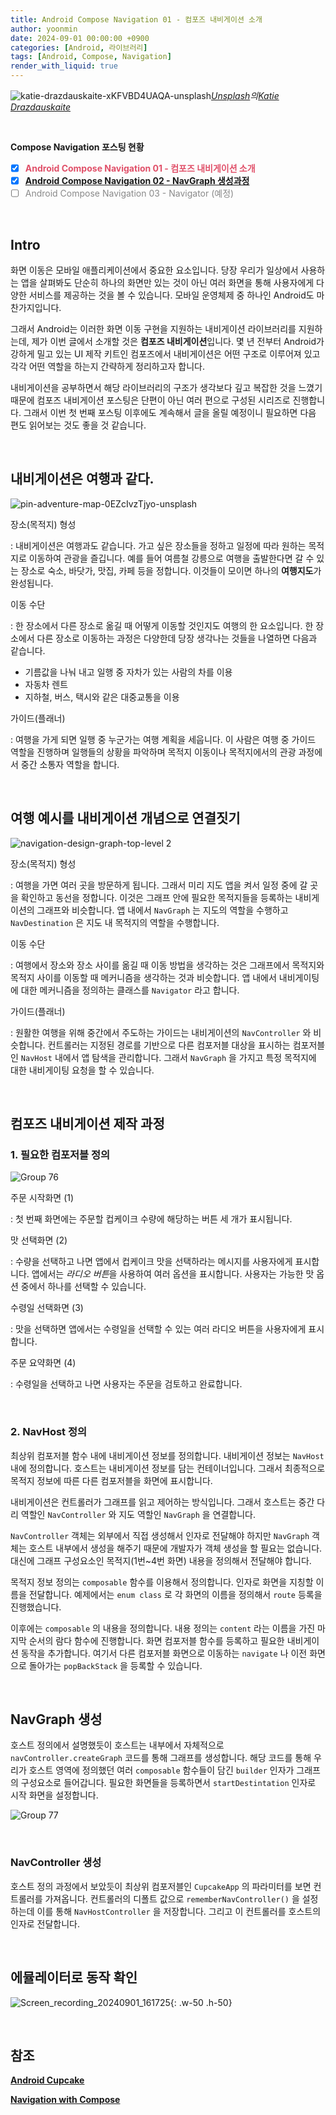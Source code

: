 ```yaml
---
title: Android Compose Navigation 01 - 컴포즈 내비게이션 소개 
author: yoonmin
date: 2024-09-01 00:00:00 +0900
categories: [Android, 라이브러리]
tags: [Android, Compose, Navigation]
render_with_liquid: true
---
```


![katie-drazdauskaite-xKFVBD4UAQA-unsplash](https://gist.github.com/user-attachments/assets/fe06427a-bba4-4d35-9dfd-f344ceef4022)_[Unsplash](https://unsplash.com/ko/사진/자동차-내부지도-차트의-매크로-사진-xKFVBD4UAQA?utm_content=creditCopyText&utm_medium=referral&utm_source=unsplash)의[Katie Drazdauskaite](https://unsplash.com/ko/@kotrad?utm_content=creditCopyText&utm_medium=referral&utm_source=unsplash)_

​		

**Compose Navigation 포스팅 현황**

+ [x] <span style="color: #e05069">**Android Compose Navigation 01 - 컴포즈 내비게이션 소개**</span>
+ [x] <span style="color: #e05069">**[Android Compose Navigation 02 - NavGraph 생성과정](https://yoon-min.github.io/posts/ComposeNavigation2/)** </span>
+ [ ] <span style="color: #898989">Android Compose Navigation 03 - Navigator (예정)</span>

​		

## Intro

화면 이동은 모바일 애플리케이션에서 중요한 요소입니다. 당장 우리가 일상에서 사용하는 앱을 살펴봐도 단순히 하나의 화면만 있는 것이 아닌 여러 화면을 통해 사용자에게 다양한 서비스를 제공하는 것을 볼 수 있습니다. 모바일 운영체제 중 하나인 Android도 마찬가지입니다. 

그래서 Android는 이러한 화면 이동 구현을 지원하는 내비게이션 라이브러리를 지원하는데, 제가 이번 글에서 소개할 것은 **컴포즈 내비게이션**입니다. 몇 년 전부터 Android가 강하게 밀고 있는 UI 제작 키트인 컴포즈에서 내비게이션은 어떤 구조로 이루어져 있고 각각 어떤 역할을 하는지 간략하게 정리하고자 합니다.

내비게이션을 공부하면서 해당 라이브러리의 구조가 생각보다 깊고 복잡한 것을 느꼈기 때문에 컴포즈 내비게이션 포스팅은 단편이 아닌 여러 편으로 구성된 시리즈로 진행합니다. 그래서 이번 첫 번째 포스팅 이후에도 계속해서 글을 올릴 예정이니 필요하면 다음 편도 읽어보는 것도 좋을 것 같습니다.

​		

## 내비게이션은 여행과 같다.

![pin-adventure-map-0EZcIvzTjyo-unsplash](https://github.com/user-attachments/assets/83ade4b6-1e6a-4e9f-b856-677fda87d9ca)

장소(목적지) 형성

: 내비게이션은 여행과도 같습니다. 가고 싶은 장소들을 정하고 일정에 따라 원하는 목적지로 이동하여 관광을 즐깁니다. 예를 들어 여름철 강릉으로 여행을 출발한다면 갈 수 있는 장소로 숙소, 바닷가, 맛집, 카페 등을 정합니다. 이것들이 모이면 하나의 **여행지도**가 완성됩니다.

이동 수단

: 한 장소에서 다른 장소로 옮길 때 어떻게 이동할 것인지도 여행의 한 요소입니다. 한 장소에서 다른 장소로 이동하는 과정은 다양한데 당장 생각나는 것들을 나열하면 다음과 같습니다.

- 기름값을 나눠 내고 일행 중 자차가 있는 사람의 차를 이용
- 자동차 렌트
- 지하철, 버스, 택시와 같은 대중교통을 이용

가이드(플래너)

: 여행을 가게 되면 일행 중 누군가는 여행 계획을 세웁니다. 이 사람은 여행 중 가이드 역할을 진행하며 일행들의 상황을 파악하며 목적지 이동이나 목적지에서의 관광 과정에서 중간 소통자 역할을 합니다.

​		

## 여행 예시를 내비게이션 개념으로 연결짓기

![navigation-design-graph-top-level 2](https://github.com/user-attachments/assets/62feccf3-21d9-468d-92b6-47784def000c)

장소(목적지) 형성

: 여행을 가면 여러 곳을 방문하게 됩니다. 그래서 미리 지도 앱을 켜서 일정 중에 갈 곳을 확인하고 동선을 정합니다. 이것은 그래프 안에 필요한 목적지들을 등록하는 내비게이션의 그래프와 비슷합니다. 앱 내에서 `NavGraph` 는 지도의 역할을 수행하고 `NavDestination` 은 지도 내 목적지의 역할을 수행합니다.

이동 수단

: 여행에서 장소와 장소 사이를 옮길 때 이동 방법을 생각하는 것은 그래프에서 목적지와 목적지 사이를 이동할 때 메커니즘을 생각하는 것과 비슷합니다. 앱 내에서 내비게이팅에 대한 메커니즘을 정의하는 클래스를 `Navigator` 라고 합니다.

가이드(플래너)

: 원활한 여행을 위해 중간에서 주도하는 가이드는 내비게이션의 `NavController` 와 비슷합니다. 컨트롤러는 지정된 경로를 기반으로 다른 컴포저블 대상을 표시하는 컴포저블인 `NavHost` 내에서 앱 탐색을 관리합니다. 그래서 `NavGraph` 을 가지고 특정 목적지에 대한 내비게이팅 요청을 할 수 있습니다.

​				

## 컴포즈 내비게이션 제작 과정

### 1. 필요한 컴포저블 정의

![Group 76](https://github.com/user-attachments/assets/fc597814-0b9f-4a8e-beb1-679a97872c6e)

주문 시작화면 (1)

: 첫 번째 화면에는 주문할 컵케이크 수량에 해당하는 버튼 세 개가 표시됩니다.

맛 선택화면 (2)

: 수량을 선택하고 나면 앱에서 컵케이크 맛을 선택하라는 메시지를 사용자에게 표시합니다. 앱에서는 *라디오 버튼*을 사용하여 여러 옵션을 표시합니다. 사용자는 가능한 맛 옵션 중에서 하나를 선택할 수 있습니다.

수령일 선택화면 (3)

: 맛을 선택하면 앱에서는 수령일을 선택할 수 있는 여러 라디오 버튼을 사용자에게 표시합니다.

주문 요약화면 (4)

: 수령일을 선택하고 나면 사용자는 주문을 검토하고 완료합니다.

​		

### 2. NavHost 정의

<script src="https://gist.github.com/Yoon-Min/2fd995db0c495dafee855b2d416bd379.js"></script>

최상위 컴포저블 함수 내에 내비게이션 정보를 정의합니다. 내비게이션 정보는 `NavHost` 내에 정의합니다. 호스트는 내비게이션 정보를 담는 컨테이너입니다. 그래서 최종적으로 목적지 정보에 따른 다른 컴포저블을 화면에 표시합니다.

<script src="https://gist.github.com/Yoon-Min/ad976f50fcf53a113d975573b37919cc.js"></script>

내비게이션은 컨트롤러가 그래프를 읽고 제어하는 방식입니다. 그래서 호스트는 중간 다리 역할인 `NavController` 와 지도 역할인 `NavGraph` 을 연결합니다.

`NavController` 객체는 외부에서 직접 생성해서 인자로 전달해야 하지만 `NavGraph` 객체는 호스트 내부에서 생성을 해주기 때문에 개발자가 객체 생성을 할 필요는 없습니다. 대신에 그래프 구성요소인 목적지(1번~4번 화면) 내용을 정의해서 전달해야 합니다.

<script src="https://gist.github.com/Yoon-Min/50488e6e84f841958c92cd5dd7e79acc.js"></script>

목적지 정보 정의는 `composable` 함수를 이용해서 정의합니다. 인자로 화면을 지칭할 이름을 전달합니다. 예제에서는 `enum class` 로 각 화면의 이름을 정의해서 `route` 등록을 진행했습니다.

<script src="https://gist.github.com/Yoon-Min/56ad69e687c06a26fc78f9cdefd81735.js"></script> 

이후에는 `composable` 의 내용을 정의합니다. 내용 정의는 `content` 라는 이름을 가진 마지막 순서의 람다 함수에 진행합니다. 화면 컴포저블 함수를 등록하고 필요한 내비게이션 동작을 추가합니다. 여기서 다른 컴포저블 화면으로 이동하는 `navigate` 나 이전 화면으로 돌아가는 `popBackStack` 을 등록할 수 있습니다.

​		

## NavGraph 생성

<script src="https://gist.github.com/Yoon-Min/ad976f50fcf53a113d975573b37919cc.js"></script>

호스트 정의에서 설명했듯이 호스트는 내부에서 자체적으로 `navController.createGraph` 코드를 통해 그래프를 생성합니다. 해당 코드를 통해 우리가 호스트 영역에 정의했던 여러 `composable` 함수들이 담긴 `builder` 인자가 그래프의 구성요소로 들어갑니다. 필요한 화면들을 등록하면서 `startDestintation` 인자로 시작 화면을 설정합니다.

![Group 77](https://gist.github.com/user-attachments/assets/4c36c0c6-bdf4-4b4d-b086-eda8fb0a4bb7)

​		

### NavController 생성

<script src="https://gist.github.com/Yoon-Min/f6c36177d87a03e9049dcabcc118f165.js"></script>

호스트 정의 과정에서 보았듯이 최상위 컴포저블인 `CupcakeApp` 의 파라미터를 보면 컨트롤러를 가져옵니다. 컨트롤러의 디폴트 값으로 `rememberNavController()` 을 설정하는데 이를 통해 `NavHostController` 을 저장합니다. 그리고 이 컨트롤러를 호스트의 인자로 전달합니다.

​		

## 에뮬레이터로 동작 확인

![Screen_recording_20240901_161725](https://gist.github.com/user-attachments/assets/62b085b9-8f29-4b14-a622-672325ffdae9){: .w-50 .h-50}

​		

## 참조

[**Android Cupcake**](https://developer.android.com/codelabs/basic-android-kotlin-compose-navigation?hl=ko&continue=https%3A%2F%2Fdeveloper.android.com%2Fcourses%2Fpathways%2Fandroid-basics-compose-unit-4-pathway-2%3Fhl%3Dko%23codelab-https%3A%2F%2Fdeveloper.android.com%2Fcodelabs%2Fbasic-android-kotlin-compose-navigation#0)

[**Navigation with Compose**](https://developer.android.com/develop/ui/compose/navigation?authuser=1&hl=ko)

